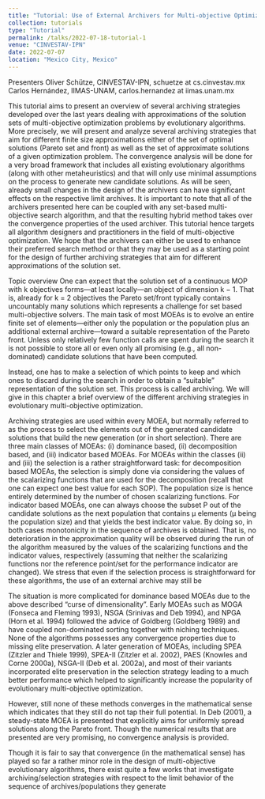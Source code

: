 ```yaml
---
title: "Tutorial: Use of External Archivers for Multi-objective Optimization"
collection: tutorials
type: "Tutorial"
permalink: /talks/2022-07-18-tutorial-1
venue: "CINVESTAV-IPN"
date: 2022-07-07
location: "Mexico City, Mexico"
---
```


Presenters
Oliver Schütze, CINVESTAV-IPN, schuetze at cs.cinvestav.mx
Carlos Hernández, IIMAS-UNAM, carlos.hernandez at iimas.unam.mx

This tutorial aims to present an overview of several archiving strategies developed over the last years dealing with approximations of the solution sets of multi-objective optimization problems by evolutionary algorithms. More precisely, we will present and analyze several archiving strategies that aim for different finite size approximations either of the set of optimal solutions (Pareto set and front) as well as the set of approximate solutions of a given optimization problem. 
The convergence analysis will be done for a very broad framework that includes all existing evolutionary algorithms (along with other metaheuristics) and that will only use minimal assumptions on the process to generate new candidate solutions. As will be seen, already small changes in the design of the archivers can have significant effects on the respective limit archives. 
It is important to note that all of the archivers presented here can be coupled with any set-based multi-objective search algorithm, and that the resulting hybrid method takes over the convergence properties of the used archiver. 
This tutorial hence targets all algorithm designers and practitioners in the field of multi-objective optimization. We hope that the archivers can either be used to enhance their preferred search method or that they may be used as a starting point for the design of further archiving strategies that aim for different approximations of the solution set.

Topic overview
One can expect that the solution set of a continuous MOP with k objectives forms—at least locally—an object of dimension k − 1. That is, already for k = 2 objectives the Pareto set/front typically contains uncountably many solutions which represents a challenge for set based multi-objective solvers. The main task of most MOEAs is to evolve an entire finite set of elements—either only the population or the population plus an additional external archive—toward a suitable representation of the Pareto front. Unless only relatively few function calls are spent during the search it is not possible to store all or even only all promising (e.g., all non-dominated) candidate solutions that have been computed.

Instead, one has to make a selection of which points to keep and which ones to discard during the search in order to obtain a “suitable” representation of the solution set. This process is called archiving. We will give in this chapter a brief overview of the different archiving strategies in evolutionary multi-objective optimization. 

Archiving strategies are used within every MOEA, but normally referred to as the process to select the elements out of the generated candidate solutions that build the new generation (or in short selection). There are three main classes of MOEAs: (i) dominance based, (ii) decomposition based, and (iii) indicator based MOEAs. For MOEAs within the classes (ii) and (iii) the selection is a rather straightforward task: for decomposition based MOEAs, the selection is simply done via considering the values of the scalarizing functions that are used for the decomposition (recall that one can expect one best value for each SOP). The population size is hence entirely determined by the number of chosen scalarizing functions. For indicator based MOEAs, one can always choose the subset P out of the candidate solutions as the next population that contains μ elements (μ being the population size) and that yields the best indicator value. By doing so, in both cases monotonicity in the sequence of archives is obtained. That is, no deterioration in the approximation quality will be observed during the run of the algorithm measured by the values of the scalarizing functions and the indicator values, respectively (assuming that neither the scalarizing functions nor the reference point/set for the performance indicator are changed). We stress that even if the selection process is straightforward for these algorithms, the use of an external archive may still be  

The situation is more complicated for dominance based MOEAs due to the above described “curse of dimensionality”. Early MOEAs such as MOGA (Fonseca and Fleming 1993), NSGA (Srinivas and Deb 1994), and NPGA (Horn et al. 1994) followed the advice of Goldberg (Goldberg 1989) and have coupled non-dominated sorting together with niching techniques. None of the algorithms possesses any convergence properties due to missing elite preservation. A later generation of MOEAs, including SPEA (Zitzler and Thiele 1999), SPEA-II (Zitzler et al. 2002), PAES (Knowles and Corne 2000a), NSGA-II (Deb et al. 2002a), and most of their variants incorporated elite preservation in the selection strategy leading to a much better performance which helped to significantly increase the popularity of evolutionary multi-objective optimization.

However, still none of these methods converges in the mathematical sense which indicates that they still do not tap their full potential. In Deb (2001), a steady-state MOEA is presented that explicitly aims for uniformly spread solutions along the Pareto front. Though the numerical results that are presented are very promising, no convergence analysis is provided.

Though it is fair to say that convergence (in the mathematical sense) has played so far a rather minor role in the design of multi-objective evolutionary algorithms, there exist quite a few works that investigate archiving/selection strategies with respect to the limit behavior of the sequence of archives/populations they generate
